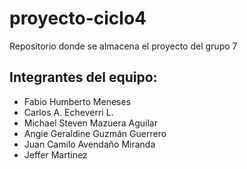 # proyecto-ciclo4

Repositorio donde se almacena el proyecto del grupo 7

## Integrantes del equipo:

- Fabio Humberto Meneses
- Carlos A. Echeverri L.
- Michael Steven Mazuera Aguilar
- Angie Geraldine Guzmán Guerrero
- Juan Camilo Avendaño Miranda
- Jeffer Martinez	
